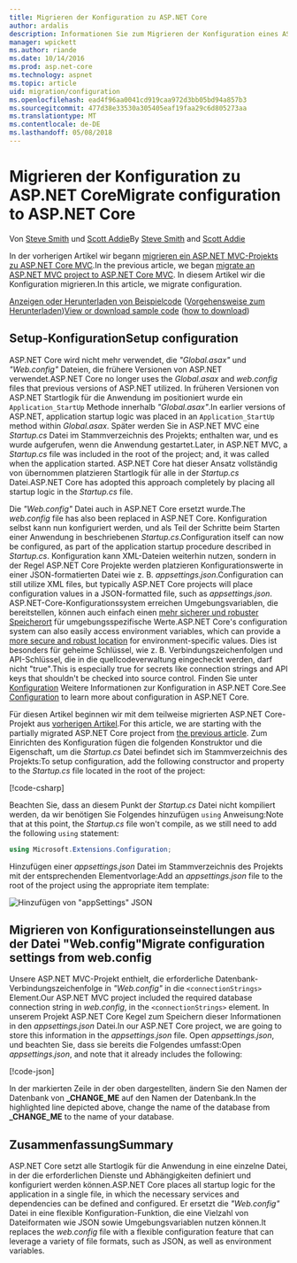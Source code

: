```yaml
---
title: Migrieren der Konfiguration zu ASP.NET Core
author: ardalis
description: Informationen Sie zum Migrieren der Konfiguration eines ASP.NET MVC-Projekts zu ASP.NET Core MVC-Projekt.
manager: wpickett
ms.author: riande
ms.date: 10/14/2016
ms.prod: asp.net-core
ms.technology: aspnet
ms.topic: article
uid: migration/configuration
ms.openlocfilehash: ead4f96aa0041cd919caa972d3bb05bd94a857b3
ms.sourcegitcommit: 477d38e33530a305405eaf19faa29c6d805273aa
ms.translationtype: MT
ms.contentlocale: de-DE
ms.lasthandoff: 05/08/2018
---
```

# <a name="migrate-configuration-to-aspnet-core"></a><span data-ttu-id="4fa7b-103">Migrieren der Konfiguration zu ASP.NET Core</span><span class="sxs-lookup"><span data-stu-id="4fa7b-103">Migrate configuration to ASP.NET Core</span></span>

<span data-ttu-id="4fa7b-104">Von [Steve Smith](https://ardalis.com/) und [Scott Addie](https://scottaddie.com)</span><span class="sxs-lookup"><span data-stu-id="4fa7b-104">By [Steve Smith](https://ardalis.com/) and [Scott Addie](https://scottaddie.com)</span></span>

<span data-ttu-id="4fa7b-105">In der vorherigen Artikel wir begann [migrieren ein ASP.NET MVC-Projekts zu ASP.NET Core MVC](xref:migration/mvc).</span><span class="sxs-lookup"><span data-stu-id="4fa7b-105">In the previous article, we began [migrate an ASP.NET MVC project to ASP.NET Core MVC](xref:migration/mvc).</span></span> <span data-ttu-id="4fa7b-106">In diesem Artikel wir die Konfiguration migrieren.</span><span class="sxs-lookup"><span data-stu-id="4fa7b-106">In this article, we migrate configuration.</span></span>

<span data-ttu-id="4fa7b-107">[Anzeigen oder Herunterladen von Beispielcode](https://github.com/aspnet/Docs/tree/master/aspnetcore/migration/configuration/samples) ([Vorgehensweise zum Herunterladen](xref:tutorials/index#how-to-download-a-sample))</span><span class="sxs-lookup"><span data-stu-id="4fa7b-107">[View or download sample code](https://github.com/aspnet/Docs/tree/master/aspnetcore/migration/configuration/samples) ([how to download](xref:tutorials/index#how-to-download-a-sample))</span></span>

## <a name="setup-configuration"></a><span data-ttu-id="4fa7b-108">Setup-Konfiguration</span><span class="sxs-lookup"><span data-stu-id="4fa7b-108">Setup configuration</span></span>

<span data-ttu-id="4fa7b-109">ASP.NET Core wird nicht mehr verwendet, die *"Global.asax"* und *"Web.config"* Dateien, die frühere Versionen von ASP.NET verwendet.</span><span class="sxs-lookup"><span data-stu-id="4fa7b-109">ASP.NET Core no longer uses the *Global.asax* and *web.config* files that previous versions of ASP.NET utilized.</span></span> <span data-ttu-id="4fa7b-110">In früheren Versionen von ASP.NET Startlogik für die Anwendung im positioniert wurde ein `Application_StartUp` Methode innerhalb *"Global.asax"*.</span><span class="sxs-lookup"><span data-stu-id="4fa7b-110">In earlier versions of ASP.NET, application startup logic was placed in an `Application_StartUp` method within *Global.asax*.</span></span> <span data-ttu-id="4fa7b-111">Später werden Sie in ASP.NET MVC eine *Startup.cs* Datei im Stammverzeichnis des Projekts; enthalten war, und es wurde aufgerufen, wenn die Anwendung gestartet.</span><span class="sxs-lookup"><span data-stu-id="4fa7b-111">Later, in ASP.NET MVC, a *Startup.cs* file was included in the root of the project; and, it was called when the application started.</span></span> <span data-ttu-id="4fa7b-112">ASP.NET Core hat dieser Ansatz vollständig von übernommen platzieren Startlogik für alle in der *Startup.cs* Datei.</span><span class="sxs-lookup"><span data-stu-id="4fa7b-112">ASP.NET Core has adopted this approach completely by placing all startup logic in the *Startup.cs* file.</span></span>

<span data-ttu-id="4fa7b-113">Die *"Web.config"* Datei auch in ASP.NET Core ersetzt wurde.</span><span class="sxs-lookup"><span data-stu-id="4fa7b-113">The *web.config* file has also been replaced in ASP.NET Core.</span></span> <span data-ttu-id="4fa7b-114">Konfiguration selbst kann nun konfiguriert werden, und als Teil der Schritte beim Starten einer Anwendung in beschriebenen *Startup.cs*.</span><span class="sxs-lookup"><span data-stu-id="4fa7b-114">Configuration itself can now be configured, as part of the application startup procedure described in *Startup.cs*.</span></span> <span data-ttu-id="4fa7b-115">Konfiguration kann XML-Dateien weiterhin nutzen, sondern in der Regel ASP.NET Core Projekte werden platzieren Konfigurationswerte in einer JSON-formatierten Datei wie z. B. *appsettings.json*.</span><span class="sxs-lookup"><span data-stu-id="4fa7b-115">Configuration can still utilize XML files, but typically ASP.NET Core projects will place configuration values in a JSON-formatted file, such as *appsettings.json*.</span></span> <span data-ttu-id="4fa7b-116">ASP.NET-Core-Konfigurationssystem erreichen Umgebungsvariablen, die bereitstellen, können auch einfach einen [mehr sicherer und robuster Speicherort](xref:security/app-secrets) für umgebungsspezifische Werte.</span><span class="sxs-lookup"><span data-stu-id="4fa7b-116">ASP.NET Core's configuration system can also easily access environment variables, which can provide a [more secure and robust location](xref:security/app-secrets) for environment-specific values.</span></span> <span data-ttu-id="4fa7b-117">Dies ist besonders für geheime Schlüssel, wie z. B. Verbindungszeichenfolgen und API-Schlüssel, die in die quellcodeverwaltung eingecheckt werden, darf nicht "true".</span><span class="sxs-lookup"><span data-stu-id="4fa7b-117">This is especially true for secrets like connection strings and API keys that shouldn't be checked into source control.</span></span> <span data-ttu-id="4fa7b-118">Finden Sie unter [Konfiguration](xref:fundamentals/configuration/index) Weitere Informationen zur Konfiguration in ASP.NET Core.</span><span class="sxs-lookup"><span data-stu-id="4fa7b-118">See [Configuration](xref:fundamentals/configuration/index) to learn more about configuration in ASP.NET Core.</span></span>

<span data-ttu-id="4fa7b-119">Für diesen Artikel beginnen wir mit dem teilweise migrierten ASP.NET Core-Projekt aus [vorherigen Artikel](xref:migration/mvc).</span><span class="sxs-lookup"><span data-stu-id="4fa7b-119">For this article, we are starting with the partially migrated ASP.NET Core project from [the previous article](xref:migration/mvc).</span></span> <span data-ttu-id="4fa7b-120">Zum Einrichten des Konfiguration fügen die folgenden Konstruktor und die Eigenschaft, um die *Startup.cs* Datei befindet sich im Stammverzeichnis des Projekts:</span><span class="sxs-lookup"><span data-stu-id="4fa7b-120">To setup configuration, add the following constructor and property to the *Startup.cs* file located in the root of the project:</span></span>

[!code-csharp[](configuration/samples/WebApp1/src/WebApp1/Startup.cs?range=11-16)]

<span data-ttu-id="4fa7b-121">Beachten Sie, dass an diesem Punkt der *Startup.cs* Datei nicht kompiliert werden, da wir benötigen Sie Folgendes hinzufügen `using` Anweisung:</span><span class="sxs-lookup"><span data-stu-id="4fa7b-121">Note that at this point, the *Startup.cs* file won't compile, as we still need to add the following `using` statement:</span></span>

```csharp
using Microsoft.Extensions.Configuration;
```

<span data-ttu-id="4fa7b-122">Hinzufügen einer *appsettings.json* Datei im Stammverzeichnis des Projekts mit der entsprechenden Elementvorlage:</span><span class="sxs-lookup"><span data-stu-id="4fa7b-122">Add an *appsettings.json* file to the root of the project using the appropriate item template:</span></span>

![Hinzufügen von "appSettings" JSON](configuration/_static/add-appsettings-json.png)

## <a name="migrate-configuration-settings-from-webconfig"></a><span data-ttu-id="4fa7b-124">Migrieren von Konfigurationseinstellungen aus der Datei "Web.config"</span><span class="sxs-lookup"><span data-stu-id="4fa7b-124">Migrate configuration settings from web.config</span></span>

<span data-ttu-id="4fa7b-125">Unsere ASP.NET MVC-Projekt enthielt, die erforderliche Datenbank-Verbindungszeichenfolge in *"Web.config"* in die `<connectionStrings>` Element.</span><span class="sxs-lookup"><span data-stu-id="4fa7b-125">Our ASP.NET MVC project included the required database connection string in *web.config*, in the `<connectionStrings>` element.</span></span> <span data-ttu-id="4fa7b-126">In unserem Projekt ASP.NET Core Kegel zum Speichern dieser Informationen in den *appsettings.json* Datei.</span><span class="sxs-lookup"><span data-stu-id="4fa7b-126">In our ASP.NET Core project, we are going to store this information in the *appsettings.json* file.</span></span> <span data-ttu-id="4fa7b-127">Open *appsettings.json*, und beachten Sie, dass sie bereits die Folgendes umfasst:</span><span class="sxs-lookup"><span data-stu-id="4fa7b-127">Open *appsettings.json*, and note that it already includes the following:</span></span>

[!code-json[](../migration/configuration/samples/WebApp1/src/WebApp1/appsettings.json?highlight=4)]

<span data-ttu-id="4fa7b-128">In der markierten Zeile in der oben dargestellten, ändern Sie den Namen der Datenbank von **_CHANGE_ME** auf den Namen der Datenbank.</span><span class="sxs-lookup"><span data-stu-id="4fa7b-128">In the highlighted line depicted above, change the name of the database from **_CHANGE_ME** to the name of your database.</span></span>

## <a name="summary"></a><span data-ttu-id="4fa7b-129">Zusammenfassung</span><span class="sxs-lookup"><span data-stu-id="4fa7b-129">Summary</span></span>

<span data-ttu-id="4fa7b-130">ASP.NET Core setzt alle Startlogik für die Anwendung in eine einzelne Datei, in der die erforderlichen Dienste und Abhängigkeiten definiert und konfiguriert werden können.</span><span class="sxs-lookup"><span data-stu-id="4fa7b-130">ASP.NET Core places all startup logic for the application in a single file, in which the necessary services and dependencies can be defined and configured.</span></span> <span data-ttu-id="4fa7b-131">Er ersetzt die *"Web.config"* Datei in eine flexible Konfiguration-Funktion, die eine Vielzahl von Dateiformaten wie JSON sowie Umgebungsvariablen nutzen können.</span><span class="sxs-lookup"><span data-stu-id="4fa7b-131">It replaces the *web.config* file with a flexible configuration feature that can leverage a variety of file formats, such as JSON, as well as environment variables.</span></span>
